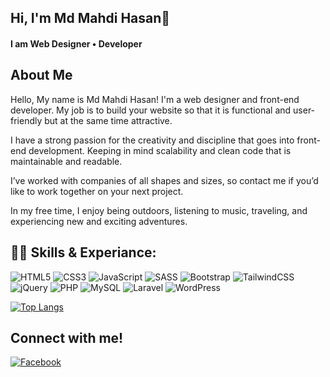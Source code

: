 <h2 > Hi, I'm Md Mahdi Hasan👏</h2>

<h4> I am Web Designer • Developer </h4>

<h2 > About Me </h2>
<p> Hello, My name is Md Mahdi Hasan! I'm a web designer and front-end developer. My job is to build your website so that it is functional and user-friendly but at the same time attractive.

I have a strong passion for the creativity and discipline that goes into front-end development. Keeping in mind scalability and clean code that is maintainable and readable.

I’ve worked with companies of all shapes and sizes, so contact me if you’d like to work together on your next project.

In my free time, I enjoy being outdoors, listening to music, traveling, and experiencing new and exciting adventures. </p>
 
<h2 >👨‍💻 Skills & Experiance:</h2>

![HTML5](https://img.shields.io/badge/html5-%23E34F26.svg?style=for-the-badge&logo=html5&logoColor=white)
![CSS3](https://img.shields.io/badge/css3-%231572B6.svg?style=for-the-badge&logo=css3&logoColor=white)
![JavaScript](https://img.shields.io/badge/javascript-%23323330.svg?style=for-the-badge&logo=javascript&logoColor=%23F7DF1E)
![SASS](https://img.shields.io/badge/SASS-hotpink.svg?style=for-the-badge&logo=SASS&logoColor=white)
![Bootstrap](https://img.shields.io/badge/bootstrap-%23563D7C.svg?style=for-the-badge&logo=bootstrap&logoColor=white)
![TailwindCSS](https://img.shields.io/badge/tailwindcss-%2338B2AC.svg?style=for-the-badge&logo=tailwind-css&logoColor=white)
![jQuery](https://img.shields.io/badge/jquery-%230769AD.svg?style=for-the-badge&logo=jquery&logoColor=white)
![PHP](https://img.shields.io/badge/php-%23777BB4.svg?style=for-the-badge&logo=php&logoColor=white)
![MySQL](https://img.shields.io/badge/mysql-%2300f.svg?style=for-the-badge&logo=mysql&logoColor=white)
![Laravel](https://img.shields.io/badge/laravel-%23FF2D20.svg?style=for-the-badge&logo=laravel&logoColor=white)
![WordPress](https://img.shields.io/badge/WordPress-%23117AC9.svg?style=for-the-badge&logo=WordPress&logoColor=white)

[![Top Langs](https://github-readme-stats.vercel.app/api/top-langs/?username=mahadi160)](https://github.com/anuraghazra/github-readme-stats)

<h2> Connect with me!</h2>

<a href="https://www.facebook.com/mahadi.hasan228?_rdc=1&_rdr">![Facebook](https://img.shields.io/badge/Facebook-%231877F2.svg?style=for-the-badge&logo=Facebook&logoColor=white)</a>




